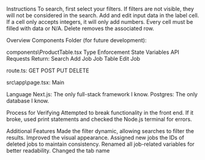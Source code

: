 Instructions
To search, first select your filters. If filters are not visible, they will not be considered in the search.
Add and edit input data in the label cell. If a cell only accepts integers, it will only add numbers. Every cell must be filled with data or N/A.
Delete removes the associated row.

Overview
Components Folder (for future development):

components\ProductTable.tsx
    Type Enforcement
    State Variables
    API Requests
    Return:
        Search
        Add Job
        Job Table
        Edit Job

route.ts:
    GET
    POST
    PUT
    DELETE

src\app\page.tsx:
    Main

Language
Next.js: The only full-stack framework I know.
Postgres: The only database I know.

Process for Verifying
Attempted to break functionality in the front end.
If it broke, used print statements and checked the Node.js terminal for errors.

Additional Features
Made the filter dynamic, allowing searches to filter the results.
Improved the visual appearance.
Assigned new jobs the IDs of deleted jobs to maintain consistency.
Renamed all job-related variables for better readability.
Changed the tab name